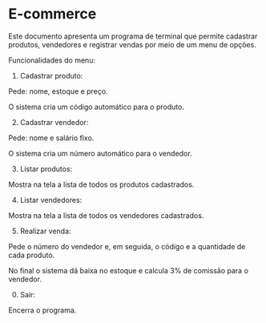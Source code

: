 # E-commerce
Este documento apresenta um programa de terminal que permite cadastrar produtos, vendedores e registrar vendas por meio de um menu de opções.

Funcionalidades do menu:

1. Cadastrar produto:

Pede: nome, estoque e preço.

O sistema cria um código automático para o produto.

2. Cadastrar vendedor:

Pede: nome e salário fixo.

O sistema cria um número automático para o vendedor.

3. Listar produtos:

Mostra na tela a lista de todos os produtos cadastrados.

4. Listar vendedores:

Mostra na tela a lista de todos os vendedores cadastrados.

5. Realizar venda:

Pede o número do vendedor e, em seguida, o código e a quantidade de cada produto.

No final o sistema dá baixa no estoque e calcula 3% de comissão para o vendedor.

0. Sair:

Encerra o programa.
